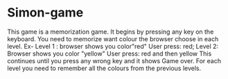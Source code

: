 # Simon-game
This game is a memorization game. 
It begins by pressing any key on the keyboard. 
You need to memorize want colour the browser choose in each level.
Ex- 
Level 1 : browser shows you color"red"
User press: red;
Level 2: Browser shows you color "yellow"
User press: red and then yellow
This continues until you press any wrong key and it shows Game over.
For each level you need to remember all the colours from the previous levels. 
